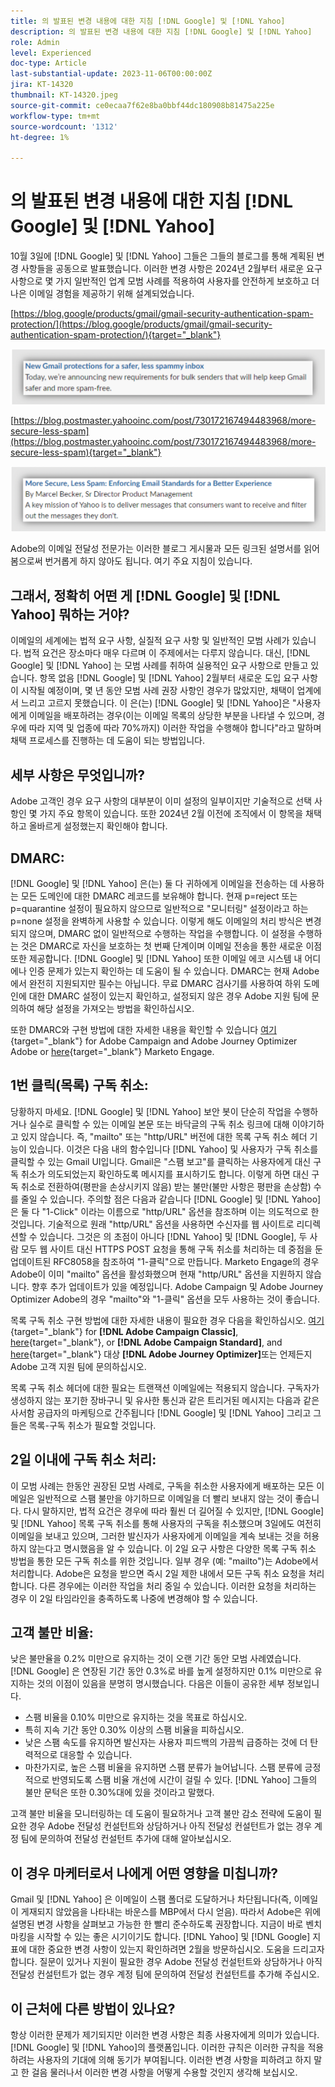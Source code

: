 ```yaml
---
title: 의 발표된 변경 내용에 대한 지침 [!DNL Google] 및 [!DNL Yahoo]
description: 의 발표된 변경 내용에 대한 지침 [!DNL Google] 및 [!DNL Yahoo]
role: Admin
level: Experienced
doc-type: Article
last-substantial-update: 2023-11-06T00:00:00Z
jira: KT-14320
thumbnail: KT-14320.jpeg
source-git-commit: ce0ecaa7f62e8ba0bbf44dc180908b81475a225e
workflow-type: tm+mt
source-wordcount: '1312'
ht-degree: 1%

---
```



# 의 발표된 변경 내용에 대한 지침 [!DNL Google] 및 [!DNL Yahoo]

10월 3일에 [!DNL Google] 및 [!DNL Yahoo] 그들은 그들의 블로그를 통해 계획된 변경 사항들을 공동으로 발표했습니다. 이러한 변경 사항은 2024년 2월부터 새로운 요구 사항으로 몇 가지 일반적인 업계 모범 사례를 적용하여 사용자를 안전하게 보호하고 더 나은 이메일 경험을 제공하기 위해 설계되었습니다.

[https://blog.google/products/gmail/gmail-security-authentication-spam-protection/](https://blog.google/products/gmail/gmail-security-authentication-spam-protection/){target="_blank"}

![[!DNL Google] 공지_](/help/assets/Gmail.png)

[https://blog.postmaster.yahooinc.com/post/730172167494483968/more-secure-less-spam](https://blog.postmaster.yahooinc.com/post/730172167494483968/more-secure-less-spam){target="_blank"}

![[!DNL Yahoo] 공지](/help/assets/Yahoo.png)

Adobe의 이메일 전달성 전문가는 이러한 블로그 게시물과 모든 링크된 설명서를 읽어봄으로써 번거롭게 하지 않아도 됩니다. 여기 주요 지침이 있습니다.

## 그래서, 정확히 어떤 게 [!DNL Google] 및 [!DNL Yahoo] 뭐하는 거야?

이메일의 세계에는 법적 요구 사항, 실질적 요구 사항 및 일반적인 모범 사례가 있습니다. 법적 요건은 장소마다 매우 다르며 이 주제에서는 다루지 않습니다. 대신, [!DNL Google] 및 [!DNL Yahoo] 는 모범 사례를 취하여 실용적인 요구 사항으로 만들고 있습니다. 항목 없음 [!DNL Google] 및 [!DNL Yahoo] 2월부터 새로운 도입 요구 사항이 시작될 예정이며, 몇 년 동안 모범 사례 권장 사항인 경우가 많았지만, 채택이 업계에서 느리고 고르지 못했습니다. 이 은(는) [!DNL Google] 및 [!DNL Yahoo]은 &quot;사용자에게 이메일을 배포하려는 경우(이는 이메일 목록의 상당한 부분을 나타낼 수 있으며, 경우에 따라 지역 및 업종에 따라 70%까지) 이러한 작업을 수행해야 합니다&quot;라고 말하며 채택 프로세스를 진행하는 데 도움이 되는 방법입니다.

## 세부 사항은 무엇입니까?

Adobe 고객인 경우 요구 사항의 대부분이 이미 설정의 일부이지만 기술적으로 선택 사항인 몇 가지 주요 항목이 있습니다. 또한 2024년 2월 이전에 조직에서 이 항목을 채택하고 올바르게 설정했는지 확인해야 합니다.

## DMARC:

[!DNL Google] 및 [!DNL Yahoo] 은(는) 둘 다 귀하에게 이메일을 전송하는 데 사용하는 모든 도메인에 대한 DMARC 레코드를 보유해야 합니다. 현재 p=reject 또는 p=quarantine 설정이 필요하지 않으므로 일반적으로 &quot;모니터링&quot; 설정이라고 하는 p=none 설정을 완벽하게 사용할 수 있습니다. 이렇게 해도 이메일의 처리 방식은 변경되지 않으며, DMARC 없이 일반적으로 수행하는 작업을 수행합니다. 이 설정을 수행하는 것은 DMARC로 자신을 보호하는 첫 번째 단계이며 이메일 전송을 통한 새로운 이점 또한 제공합니다. [!DNL Google] 및 [!DNL Yahoo] 또한 이메일 에코 시스템 내 어디에나 인증 문제가 있는지 확인하는 데 도움이 될 수 있습니다.
DMARC는 현재 Adobe에서 완전히 지원되지만 필수는 아닙니다. 무료 DMARC 검사기를 사용하여 하위 도메인에 대한 DMARC 설정이 있는지 확인하고, 설정되지 않은 경우 Adobe 지원 팀에 문의하여 해당 설정을 가져오는 방법을 확인하십시오.

또한 DMARC와 구현 방법에 대한 자세한 내용을 확인할 수 있습니다 [여기](https://experienceleague.adobe.com/docs/deliverability-learn/deliverability-best-practice-guide/additional-resources/technotes/implement-dmarc.html?lang=ko){target="_blank"} for Adobe Campaign and Adobe Journey Optimizer Adobe or [here](https://experienceleague.adobe.com/docs/marketo/using/getting-started-with-marketo/setup/configure-protocols-for-marketo.html){target="_blank"} Marketo Engage.

## 1번 클릭(목록) 구독 취소:

당황하지 마세요. [!DNL Google] 및 [!DNL Yahoo] 보안 봇이 단순히 작업을 수행하거나 실수로 클릭할 수 있는 이메일 본문 또는 바닥글의 구독 취소 링크에 대해 이야기하고 있지 않습니다. 즉, &quot;mailto&quot; 또는 &quot;http/URL&quot; 버전에 대한 목록 구독 취소 헤더 기능이 있습니다. 이것은 다음 내의 함수입니다 [!DNL Yahoo] 및 사용자가 구독 취소를 클릭할 수 있는 Gmail UI입니다. Gmail은 &quot;스팸 보고&quot;를 클릭하는 사용자에게 대신 구독 취소가 의도되었는지 확인하도록 메시지를 표시하기도 합니다. 이렇게 하면 대신 구독 취소로 전환하여(평판을 손상시키지 않음) 받는 불만(불만 사항은 평판을 손상함) 수를 줄일 수 있습니다.
주의할 점은 다음과 같습니다 [!DNL Google] 및 [!DNL Yahoo] 은 둘 다 &quot;1-Click&quot; 이라는 이름으로 &quot;http/URL&quot; 옵션을 참조하며 이는 의도적으로 한 것입니다. 기술적으로 원래 &quot;http/URL&quot; 옵션을 사용하면 수신자를 웹 사이트로 리디렉션할 수 있습니다. 그것은 의 초점이 아니다 [!DNL Yahoo] 및 [!DNL Google], 두 사람 모두 웹 사이트 대신 HTTPS POST 요청을 통해 구독 취소를 처리하는 데 중점을 둔 업데이트된 RFC8058을 참조하여 &quot;1-클릭&quot;으로 만듭니다.
Marketo Engage의 경우 Adobe이 이미 &quot;mailto&quot; 옵션을 활성화했으며 현재 &quot;http/URL&quot; 옵션을 지원하지 않습니다. 향후 추가 업데이트가 있을 예정입니다.
Adobe Campaign 및 Adobe Journey Optimizer Adobe의 경우 &quot;mailto&quot;와 &quot;1-클릭&quot; 옵션을 모두 사용하는 것이 좋습니다.

목록 구독 취소 구현 방법에 대한 자세한 내용이 필요한 경우 다음을 확인하십시오. [여기](https://experienceleague.adobe.com/docs/deliverability-learn/deliverability-best-practice-guide/additional-resources/campaign/acc-technical-recommendations.html?lang=en#list-unsubscribe){target="_blank"} for **[!DNL Adobe Campaign Classic]**, [here](https://experienceleague.adobe.com/docs/experience-cloud-kcs/kbarticles/KA-14778.html?lang=en){target="_blank"}, or **[!DNL Adobe Campaign Standard]**, and [here](https://experienceleague.adobe.com/docs/journey-optimizer/using/email/email-opt-out.html?lang=en){target="_blank"} 대상 **[!DNL Adobe Journey Optimizer]**&#x200B;또는 언제든지 Adobe 고객 지원 팀에 문의하십시오.

목록 구독 취소 헤더에 대한 필요는 트랜잭션 이메일에는 적용되지 않습니다. 구독자가 생성하지 않는 포기한 장바구니 및 유사한 통신과 같은 트리거된 메시지는 다음과 같은 사서함 공급자의 마케팅으로 간주됩니다 [!DNL Google] 및 [!DNL Yahoo] 그리고 그들은 목록-구독 취소가 필요할 것입니다.

## 2일 이내에 구독 취소 처리:

이 모범 사례는 한동안 권장된 모범 사례로, 구독을 취소한 사용자에게 배포하는 모든 이메일은 일반적으로 스팸 불만을 야기하므로 이메일을 더 빨리 보내지 않는 것이 좋습니다. 다시 말하지만, 법적 요건은 경우에 따라 훨씬 더 길어질 수 있지만, [!DNL Google] 및 [!DNL Yahoo] 목록 구독 취소를 통해 사용자의 구독을 취소했으며 3일에도 여전히 이메일을 보내고 있으며, 그러한 발신자가 사용자에게 이메일을 계속 보내는 것을 허용하지 않는다고 명시했음을 알 수 있습니다.
이 2일 요구 사항은 다양한 목록 구독 취소 방법을 통한 모든 구독 취소를 위한 것입니다. 일부 경우 (예: &quot;mailto&quot;)는 Adobe에서 처리합니다. Adobe은 요청을 받으면 즉시 2일 제한 내에서 모든 구독 취소 요청을 처리합니다. 다른 경우에는 이러한 작업을 처리 중일 수 있습니다. 이러한 요청을 처리하는 경우 이 2일 타임라인을 충족하도록 나중에 변경해야 할 수 있습니다.

## 고객 불만 비율:

낮은 불만율을 0.2% 미만으로 유지하는 것이 오랜 기간 동안 모범 사례였습니다. [!DNL Google] 은 연장된 기간 동안 0.3%로 바를 높게 설정하지만 0.1% 미만으로 유지하는 것의 이점이 있음을 분명히 명시했습니다. 다음은 이들이 공유한 세부 정보입니다.

* 스팸 비율을 0.10% 미만으로 유지하는 것을 목표로 하십시오.
* 특히 지속 기간 동안 0.30% 이상의 스팸 비율을 피하십시오.
* 낮은 스팸 속도를 유지하면 발신자는 사용자 피드백의 가끔씩 급증하는 것에 더 탄력적으로 대응할 수 있습니다.
* 마찬가지로, 높은 스팸 비율을 유지하면 스팸 분류가 늘어납니다. 스팸 분류에 긍정적으로 반영되도록 스팸 비율 개선에 시간이 걸릴 수 있다.
  [!DNL Yahoo] 그들의 불만 문턱은 또한 0.30%대에 있을 것이라고 말했다.

고객 불만 비율을 모니터링하는 데 도움이 필요하거나 고객 불만 감소 전략에 도움이 필요한 경우 Adobe 전달성 컨설턴트와 상담하거나 아직 전달성 컨설턴트가 없는 경우 계정 팀에 문의하여 전달성 컨설턴트 추가에 대해 알아보십시오.

## 이 경우 마케터로서 나에게 어떤 영향을 미칩니까?

Gmail 및 [!DNL Yahoo] 은 이메일이 스팸 폴더로 도달하거나 차단됩니다(즉, 이메일이 게재되지 않았음을 나타내는 바운스를 MBP에서 다시 얻음).
따라서 Adobe은 위에 설명된 변경 사항을 살펴보고 가능한 한 빨리 준수하도록 권장합니다. 지금이 바로 벤치마킹을 시작할 수 있는 좋은 시기이기도 합니다. [!DNL Yahoo] 및 [!DNL Google] 지표에 대한 중요한 변경 사항이 있는지 확인하려면 2월을 방문하십시오.
도움을 드리고자 합니다. 질문이 있거나 지원이 필요한 경우 Adobe 전달성 컨설턴트와 상담하거나 아직 전달성 컨설턴트가 없는 경우 계정 팀에 문의하여 전달성 컨설턴트를 추가해 주십시오.

## 이 근처에 다른 방법이 있나요?

항상 이러한 문제가 제기되지만 이러한 변경 사항은 최종 사용자에게 의미가 있습니다. [!DNL Google] 및 [!DNL Yahoo]의 플랫폼입니다. 이러한 규칙은 이러한 규칙을 적용하려는 사용자의 기대에 의해 동기가 부여됩니다. 이러한 변경 사항을 피하려고 하지 말고 한 걸음 물러나서 이러한 변경 사항을 어떻게 수용할 것인지 생각해 보십시오.
